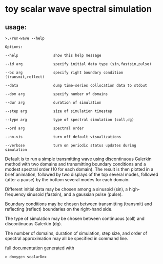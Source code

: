 # toy scalar wave spectral simulation

## usage:

`>./run-wave --help`

`Options:`

`--help                show this help message`

`--id arg              specify initial data type (sin,fastsin,pulse)`

`--bc arg              specify right boundary condition (transmit,reflect)`

`--data                dump time-series collocation data to stdout`

`--dom arg             specify number of domains`

`--dur arg             duration of simulation`

`--step arg            size of simulation timestep`

`--type arg            type of spectral simulation (coll,dg)`

`--ord arg             spectral order`

`--no-vis              turn off default visualizations`

`--verbose             turn on periodic status updates during simulation`


Default is to run a simple transmitting wave using discontinuous Galerkin method
with two domains and transmitting boundary conditions and a modest spectral
order (10 for each domain). The result is then plotted in a brief animation,
followed by two displays of the top several modes, followed (after a pause) by
the bottom several modes for each domain.

Different initial data may be chosen among a sinusoid (sin), a high-frequency
sinusoid (fastsin), and a gaussian pulse (pulse).

Boundary conditions may be chosen between transmitting (transmit) and reflecting
(reflect) boundaries on the right-hand side.

The type of simulation may be chosen between continuous (coll) and discontinuous
Galerkin (dg).

The number of domains, duration of simulation, step size, and order of spectral
approximation may all be specified in command line.


full documentation generated with

`> doxygen scalarDox`
